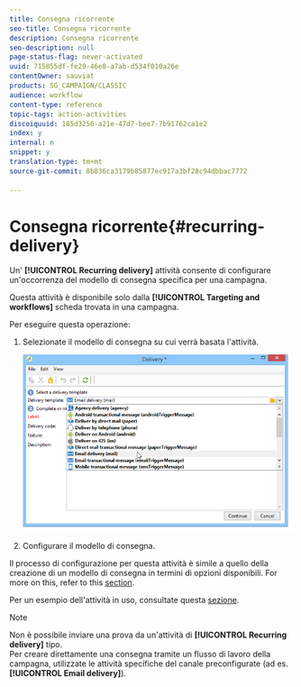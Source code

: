 ```yaml
---
title: Consegna ricorrente
seo-title: Consegna ricorrente
description: Consegna ricorrente
seo-description: null
page-status-flag: never-activated
uuid: 715855df-fe29-46e8-a7ab-d534f010a26e
contentOwner: sauviat
products: SG_CAMPAIGN/CLASSIC
audience: workflow
content-type: reference
topic-tags: action-activities
discoiquuid: 185d3256-a21e-47d7-bee7-7b91762ca1e2
index: y
internal: n
snippet: y
translation-type: tm+mt
source-git-commit: 8b836ca3179b85877ec917a3bf28c94dbbac7772

---
```



# Consegna ricorrente{#recurring-delivery}

Un&#39; **[!UICONTROL Recurring delivery]** attività consente di configurare un&#39;occorrenza del modello di consegna specifica per una campagna.

Questa attività è disponibile solo dalla **[!UICONTROL Targeting and workflows]** scheda trovata in una campagna.

Per eseguire questa operazione:

1. Selezionate il modello di consegna su cui verrà basata l&#39;attività.

   ![](assets/recurring_delivery_001.png)

1. Configurare il modello di consegna.

Il processo di configurazione per questa attività è simile a quello della creazione di un modello di consegna in termini di opzioni disponibili. For more on this, refer to this [section](../../delivery/using/about-templates.md).

Per un esempio dell&#39;attività in uso, consultate questa [sezione](../../campaign/using/marketing-campaign-deliveries.md#creating-a-recurring-delivery-in-a-targeting-workflow).

>[!NOTE]
>
>Non è possibile inviare una prova da un&#39;attività di **[!UICONTROL Recurring delivery]** tipo.\
>Per creare direttamente una consegna tramite un flusso di lavoro della campagna, utilizzate le attività specifiche del canale preconfigurate (ad es. **[!UICONTROL Email delivery]**).

